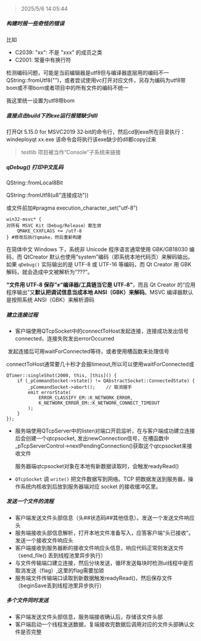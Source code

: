 > 2025/5/6 14:05:44

##### 构建时报一些奇怪的错误

比如

*  C2039: "xx": 不是 "xxx" 的成员之类
* C2001: 常量中有换行符

检测编码问题，可能是当前编辑器是utf8但与编译器底层用的编码不一QString::fromUtf8("")，或者尝试使用vc打开对应文件，另存为编码为utf8带bom或不带bom或者项目中的所有文件的编码不统一

我这里统一设置为utf8带bom

##### 直接点击build下的exe运行报错缺少dll

打开Qt 5.15.0 for MSVC2019 32‑bit的命令行，然后cd到exe所在目录执行：windeployqt xx.exe 该命令会将执行该exe缺少的dll都copy过来

> testlib 项目被当作“Console”子系统来链接

##### qDebug() 打印中文乱码

QString::fromLocal8Bit

QString::fromUtf8(u8"连接成功"))

或文件前加#pragma execution_character_set("utf-8")

```
win32-msvc* {
对所有 MSVC Kit（Debug/Release）都生效
    QMAKE_CXXFLAGS += /utf-8
} #修改后执行qmake，然后重新构建
```

在简体中文 Windows 下，系统非 Unicode 程序语言通常使用 GBK/GB18030 编码，而 QtCreator 默认也使用“system”编码（即系统本地代码页）来解码输出。如果 `qDebug()` 实际输出的是 UTF-8 或 UTF-16 等编码，而 Qt Creator 用 GBK 解码，就会造成中文被解析为“???”。

**“文件用 UTF‑8 保存”≠“编译器/工具链当它是 UTF‑8”**，而且 Qt Creator 的“应用程序输出”又**默认把调试信息当成本地 ANSI（GBK）来解码**。MSVC 编译器默认是按照系统 ANSI（GBK）来解析源码

##### 建立连接过程

* 客户端使用QTcpSocket中的connectToHost发起连接，连接成功发出信号connected，连接失败发出errorOccurred

​	发起连接后可用waitForConnected等待，或者使用槽函数来处理信号

​	connectToHost通常要几十秒才会报timeout,所以可以使用waitForConnected或

```
QTimer::singleShot(2000, this, [this]() {
    if (_pCommandSocket->state() != QAbstractSocket::ConnectedState) {
        _pCommandSocket->abort();    // 取消握手
        emit errorState(
            ERROR_CLASSIFY_EM::K_NETWORK_ERROR,
            K_NETWORK_ERROR_EM::K_NETWORK_CONNECT_TIMEOUT
        );
    }
});
```

* 服务端使用QTcpServer中的listen对端口开启监听，在与客户端成功建立连接后会创建一个qtcpsocket, 发出newConnection信号，在槽函数中_pTcpServerControl->nextPendingConnection()获取这个qtcpsocket来接收文件

  服务器端qtcpsocket对象在本地有新数据读取时，会触发readyRead()

* `QTcpSocket` 调 `write()` 把文件数据写到网络。TCP 把数据发送到服务器，操作系统内核收到后放到服务器端对应 socket 的接收缓冲区里。

##### 发送一个文件的流程

* 客户端发送文件头部信息（头##状态码##其他信息）。发送一个发送文件响应头
* 服务端接收头部信息解析，打开本地文件准备写入，应答客户端“头已接收”。发送一个接收文件响应头
* 客户端接收到服务器断的接收文件响应头信息，响应代码正常则发送文件（send_file() 丢到线程池里异步执行）
* 与文件传输端口建立连接，然后分块发送，循环发送每块时检测ui线程中是否取消发送（flag）,这里的flag需要加锁
* 服务端文件传输端口读取到新数据触发readyRead()，然后保存文件（beginSave丢到线程池里异步执行）

##### 多个文件同时发送

* 客户端发送文件头部信息，服务端接收确认后，存储该文件头部
* 客户端启动一个线程发送数据，复端接收完数据后调用对应的文件头部确认文件是否完整